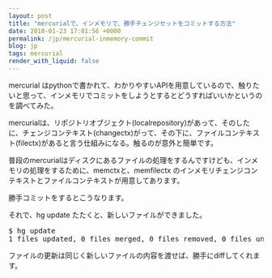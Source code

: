 ```yaml
---
layout: post
title: "mercurialで、インメモリで、勝手チェンジセットをコミットする方法"
date: 2010-01-23 17:01:56 +0000
permalink: /jp/mercurial-inmemory-commit
blog: jp
tags: mercurial
render_with_liquid: false
---
```


<p>mercurial はpythonで書かれて、わかりやすいAPIを用意しているので、触りたいと思って、インメモリでコミットをしようとするとどうすればいいかというのを調べてみた。</p>

<p>mercurialは、リポジトリオブジェクト(localrepository)があって、そのしたに、チェンジコンテキスト(changectx)がって、その下に、ファイルコンテキスト(filectx)があると言う仕組みになる。触るのが意外と簡単です。</p>

<p>普段のmercurialはディスクにあるファイルの処理をするんですけども、インメモリの処理をするために、memctxと、memfilectx のインメモリチェンジコンテキストとファイルコンテキストが用意してあります。</p>

<p>勝手コミットをするとこうなります。</p>

<script type="text/javascript" src="http://www.smipple.net/embed/KoInZvRSofE2qQIm"></script>

<p>それで、hg update たたくと、新しいファイルができました。</p>

<div class="highlight notranslate">
<pre>$ hg update
1 files updated, 0 files merged, 0 files removed, 0 files unresolved</pre>
</div>

<p>ファイルの更新は同じく新しいファイルの内容を渡せば、勝手にdiffしてくれます。</p>

